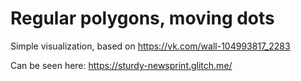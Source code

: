 # Regular polygons, moving dots

Simple visualization, based on https://vk.com/wall-104993817_2283

Can be seen here: https://sturdy-newsprint.glitch.me/
